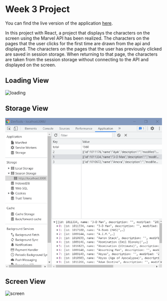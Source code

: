 # Week 3 Project
You can find the live version of the application [here](https://react-bootcamp-week3-assignment.vercel.app/).

In this project with React, a project that displays the characters on the screen using the Marvel API has been realized. The characters on the pages that the user clicks for the first time are drawn from the api and displayed. The characters on the pages that the user has previously clicked are saved in session storage. When returning to that page, the characters are taken from the session storage without connecting to the API and displayed on the screen.

## Loading View
![loading](public/loadingView.png)

## Storage View
<img src="public/storage.png" height="477" width="500">

## Screen View
![screen](public/screenView.png)
